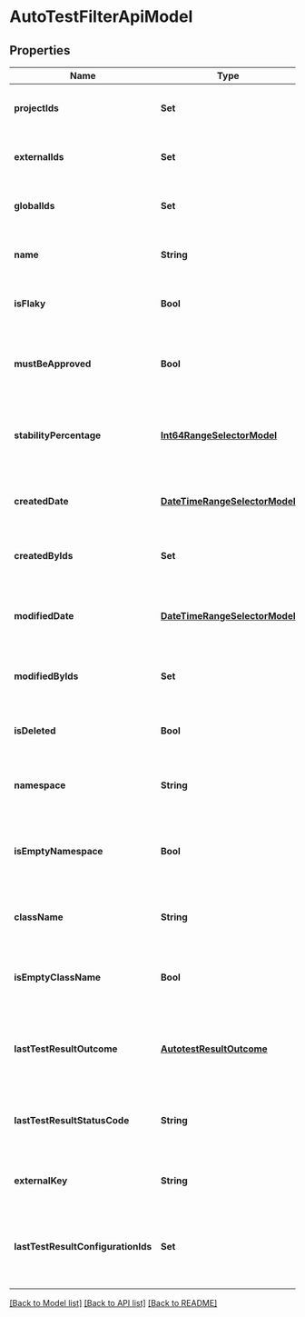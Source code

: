 # AutoTestFilterApiModel

## Properties
Name | Type | Description | Notes
------------ | ------------- | ------------- | -------------
**projectIds** | **Set<UUID>** | Specifies an autotest projects IDs to search for | [optional] 
**externalIds** | **Set<String>** | Specifies an autotest external IDs to search for | [optional] 
**globalIds** | **Set<Int64>** | Specifies an autotest global IDs to search for | [optional] 
**name** | **String** | Specifies an autotest name to search for | [optional] 
**isFlaky** | **Bool** | Specifies an autotest flaky status to search for | [optional] 
**mustBeApproved** | **Bool** | Specifies an autotest unapproved changes status to search for | [optional] 
**stabilityPercentage** | [**Int64RangeSelectorModel**](Int64RangeSelectorModel.md) | Specifies an autotest range of stability percentage to search for | [optional] 
**createdDate** | [**DateTimeRangeSelectorModel**](DateTimeRangeSelectorModel.md) | Specifies an autotest range of creation date to search for | [optional] 
**createdByIds** | **Set<UUID>** | Specifies an autotest creator IDs to search for | [optional] 
**modifiedDate** | [**DateTimeRangeSelectorModel**](DateTimeRangeSelectorModel.md) | Specifies an autotest range of last modification date to search for | [optional] 
**modifiedByIds** | **Set<UUID>** | Specifies an autotest last editor IDs to search for | [optional] 
**isDeleted** | **Bool** | Specifies an autotest deleted status to search for | [optional] 
**namespace** | **String** | Specifies an autotest namespace to search for | [optional] 
**isEmptyNamespace** | **Bool** | Specifies an autotest namespace name presence status to search for | [optional] 
**className** | **String** | Specifies an autotest class name to search for | [optional] 
**isEmptyClassName** | **Bool** | Specifies an autotest class name presence status to search for | [optional] 
**lastTestResultOutcome** | [**AutotestResultOutcome**](AutotestResultOutcome.md) | Specifies an autotest outcome of the last test result to search for | [optional] 
**lastTestResultStatusCode** | **String** | Specifies an autotest status code of the last test result to search for | [optional] 
**externalKey** | **String** | Specifies an autotest external key to search for | [optional] 
**lastTestResultConfigurationIds** | **Set<UUID>** | Specifies an autotest configuration IDs of the last test result to search for | [optional] 

[[Back to Model list]](../README.md#documentation-for-models) [[Back to API list]](../README.md#documentation-for-api-endpoints) [[Back to README]](../README.md)


